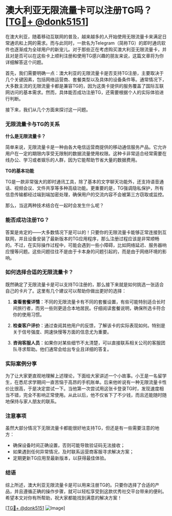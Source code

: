 # 澳大利亚无限流量卡可以注册TG吗？[[TG💪+ @donk5151](https://t.me/s/donk5151)]

在澳大利亚，随着移动互联网的普及，越来越多的人开始使用无限流量卡来满足日常通讯和上网的需求。而与此同时，一款名为Telegram（简称TG）的即时通讯软件也逐渐成为全球用户的新宠儿。对于那些正在考虑购买澳大利亚无限流量卡，并且对是否可以在这些卡上顺利注册和使用TG感兴趣的朋友来说，这篇文章将为你详细解答这个问题。

首先，我们需要明确一点：澳大利亚的无限流量卡是否支持TG注册，主要取决于几个关键因素，包括网络运营商、套餐类型以及具体的设备条件等。通常情况下，大多数主流的无限流量卡都是兼容TG的，因为这类卡提供的服务覆盖了国际互联网访问的基本需求。然而，具体能否成功注册TG，还需要根据个人的实际体验进行判断。

接下来，我们从几个方面来探讨这一问题。

### 无限流量卡与TG的关系

**什么是无限流量卡？**

简单来说，无限流量卡是一种由各大电信运营商提供的移动通信服务产品。它允许用户在一定的期限内享受无限制的数据流量使用权限。这种卡非常适合经常需要在线办公、学习或者娱乐的人群，因为它能帮助节省大量的数据费用。

**TG的基本功能**

TG是一款非常强大的即时通讯工具，除了基本的文字聊天功能外，还支持语音通话、视频会议、文件共享等多种高级功能。更重要的是，TG强调隐私保护，所有信息传输都经过端到端加密处理，确保用户的交流内容不会被第三方窃取或监控。

那么，当这两种技术结合在一起时会发生什么呢？

### 能否成功注册TG？

答案是肯定的——大多数情况下是可以的！只要你的无限流量卡能够正常连接到互联网，并且设备安装了最新版本的TG应用程序，那么注册过程应该是非常顺畅的。不过，在实际操作过程中，可能会遇到一些小障碍，比如网络延迟、服务器响应慢等问题。这些问题往往不是由于卡本身的问题引起的，而是由于网络环境的影响。

### 如何选择合适的无限流量卡？

既然确定了无限流量卡是可以支持TG注册的，那么接下来就是如何挑选一张适合自己的卡片了。这里有几个建议可以帮助你做出更好的选择：

1. **查看套餐详情**：不同的无限流量卡有不同的套餐设置，有些可能特别适合长时间旅行者，而另一些则更适合本地居民。仔细阅读套餐说明，确保所选卡符合你的使用习惯。
   
2. **检查客户评价**：通过查阅其他用户的反馈，了解该卡的实际表现如何。特别是关于信号强度、网速快慢等方面的信息尤为重要。
   
3. **咨询客服人员**：如果你对某些细节不太清楚，可以直接联系相关公司的客服团队寻求帮助。他们通常会给出专业且详细的答复。

### 实际案例分享

为了让大家更直观地理解上述理论，下面给大家讲述一个小故事。小王是一名留学生，在悉尼求学期间一直苦恼于高昂的手机账单。后来他听说有一种无限流量卡性价比很高，于是决定尝试一下。当他第一次尝试用这张卡登录TG时，发现速度相当不错，完全不影响正常使用。从此以后，他不仅省下了不少钱，而且还能随时随地保持与家人朋友的联系。

### 注意事项

虽然大部分情况下无限流量卡都能很好地支持TG，但还是有一些需要注意的地方：

- 确保设备时间正确设置，否则可能导致验证码无法接收；
- 如果遇到任何异常情况，及时联系运营商客服寻求解决方案；
- 定期更新TG应用至最新版本，以获得最佳体验。

### 结语

综上所述，澳大利亚无限流量卡是可以用来注册TG的。只要你选择了合适的产品，并且遵循正确的操作步骤，就可以轻松享受到这款优秀社交平台带来的便利。希望本文对你有所帮助，祝大家都能找到满意的解决方案！

[[TG💪+ @donk5151](https://t.me/s/donk5151) ![Image](https://i.postimg.cc/rwNCRYN7/Snipaste-2025-04-30-17-27-05.png)]